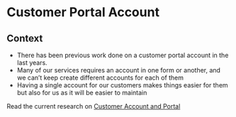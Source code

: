# Customer Portal Account

## Context
- There has been previous work done on a customer portal account in the last years. 
- Many of our services requires an account in one form or another, and we can’t keep create different accounts for each of them
- Having a single account for our customers makes things easier for them but also for us as it will be easier to maintain


Read the current research on [Customer Account and Portal](https://scotent.notion.site/scotent/Customer-Portal-6f233d5d4b7c42bf8d49200b5fbc8460) 


<link rel="canonical" href="http://example.com/">
